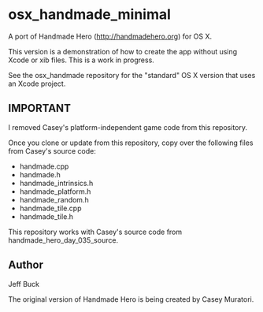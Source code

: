 osx_handmade_minimal
====================

A port of Handmade Hero (http://handmadehero.org) for OS X.

This version is a demonstration of how to create the app without
using Xcode or xib files. This is a work in progress.

See the osx_handmade repository for the "standard" OS X version
that uses an Xcode project.


IMPORTANT
---------
I removed Casey's platform-independent game code from this repository.

Once you clone or update from this repository, copy over the
following files from Casey's source code:
- handmade.cpp
- handmade.h
- handmade_intrinsics.h
- handmade_platform.h
- handmade_random.h
- handmade_tile.cpp
- handmade_tile.h

This repository works with Casey's source code from handmade_hero_day_035_source.


Author
------
Jeff Buck

The original version of Handmade Hero is being created by Casey Muratori.


